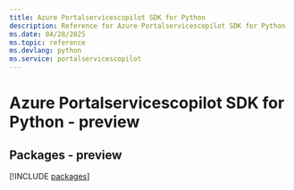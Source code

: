 ```yaml
---
title: Azure Portalservicescopilot SDK for Python
description: Reference for Azure Portalservicescopilot SDK for Python
ms.date: 04/28/2025
ms.topic: reference
ms.devlang: python
ms.service: portalservicescopilot
---
```

# Azure Portalservicescopilot SDK for Python - preview
## Packages - preview
[!INCLUDE [packages](portalservicescopilot-index.md)]